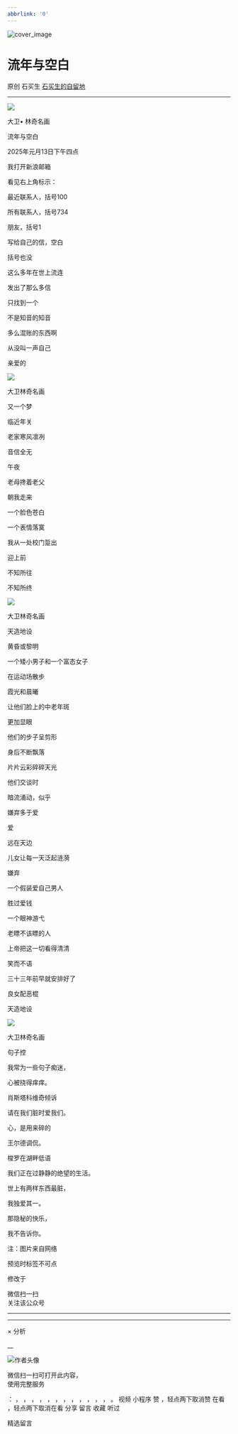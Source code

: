 ```yaml
---
abbrlink: '0'
---
```

![cover_image](https://mmbiz.qpic.cn/sz_mmbiz_jpg/hVNLue76EhicMFRKXSHTiao1icKNQtPVGewhO23eoMQgeXZibDytd8AdxSPrvG32rtG45pXoTdQXzuKdUHjgQoniaxA/0?wx_fmt=jpeg)

#  流年与空白

原创  石买生  [ 石买生的自留地 ](javascript:void\(0\);)

__ _ _ _ _

![](https://mmbiz.qpic.cn/sz_mmbiz_jpg/hVNLue76EhicMFRKXSHTiao1icKNQtPVGewcCqWXHD7opqbicdobhSlezmPBiaQyUC89KCHIeaewA1hATCj6gx6x7YA/640?wx_fmt=jpeg)

大卫• 林奇名画

  

流年与空白

  

2025年元月13日下午四点

我打开新浪邮箱

看见右上角标示：

最近联系人，括号100

所有联系人，括号734

朋友，括号1

写给自己的信，空白

括号也没

  

这么多年在世上流连

发出了那么多信

只找到一个

不是知音的知音

多么混账的东西啊

从没叫一声自己

亲爱的

![](https://mmbiz.qpic.cn/sz_mmbiz_jpg/hVNLue76EhicMFRKXSHTiao1icKNQtPVGewuVbYx3tNSf6na5VY23Xuze3Ho9ic1eTMg7ONQseIicPVhveEu2yleYRQ/640?wx_fmt=jpeg)

大卫林奇名画

  

又一个梦

  

临近年关

老家寒风凛冽

音信全无

  

午夜

老母搀着老父

朝我走来

一个脸色苍白

一个表情落寞

  

我从一处校门踅出

迎上前

不知所往

不知所终

  

![](https://mmbiz.qpic.cn/sz_mmbiz_jpg/hVNLue76EhicMFRKXSHTiao1icKNQtPVGewib0MXlowibTh2nSXn17nJD9gkP3YIuEOYTMGeK7jOLs6OotctWf54HKQ/640?wx_fmt=jpeg)

大卫林奇名画

  

天造地设

  

黄昏或黎明

一个矮小男子和一个富态女子

在运动场散步

霞光和晨曦

让他们脸上的中老年斑

更加显眼

  

他们的步子呈剪形

身后不断飘落

片片云彩碎碎天光

他们交谈时

暗流涌动，似乎

嫌弃多于爱

  

爱

远在天边

儿女让每一天泛起涟漪

  

嫌弃

一个假装爱自己男人

胜过爱钱

一个眼神游弋

老瞟不该瞟的人

  

上帝把这一切看得清清

笑而不语

三十三年前早就安排好了

良女配恶棍

天造地设

![](https://mmbiz.qpic.cn/sz_mmbiz_jpg/hVNLue76EhicMFRKXSHTiao1icKNQtPVGewHrRPdDLHZXicHRKs87VzWUZ3iclC1AxVpxSzRFlxL3Padib7nWyicoEfKA/640?wx_fmt=jpeg)

大卫林奇名画

  

句子控

  

我常为一些句子痴迷，

心被挠得痒痒。

  

肖斯塔科维奇倾诉

请在我们脏时爱我们。

  

心，是用来碎的

王尔德调侃。

  

梭罗在湖畔低语

我们正在过静静的绝望的生活。

  

世上有两样东西最脏，

我独爱其一。

  

那隐秘的快乐，

我不告诉你。

  

  

注：图片来自网络

预览时标签不可点

修改于

微信扫一扫  
关注该公众号





****



****



×  分析

__

![作者头像](http://mmbiz.qpic.cn/mmbiz_png/hVNLue76EhibricgkQZeT964ria54dgJkqVBX9ibyvn7PmGOltlupHdVshOibeQZDSypqiaIBNKdw8cwXfXfBZkPVgVg/0?wx_fmt=png)

微信扫一扫可打开此内容，  
使用完整服务

：  ，  ，  ，  ，  ，  ，  ，  ，  ，  ，  ，  ，  。  视频  小程序  赞  ，轻点两下取消赞  在看  ，轻点两下取消在看
分享  留言  收藏  听过

精选留言

